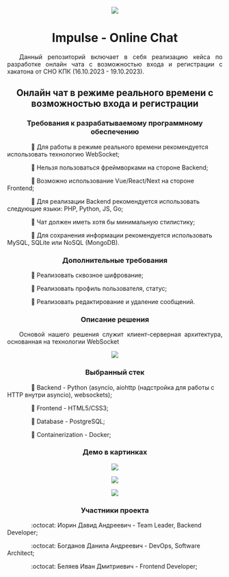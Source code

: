 <p align="center">
    <img src="URL">
</p>

<h1 align="center">
Impulse - Online Chat
</h1>

<p align="justify">&emsp;&emsp;Данный репозиторий включает в себя реализацию кейса по разработке онлайн чата с возможностью входа и регистрации с хакатона от СНО КПК (16.10.2023 - 19.10.2023).</p>

<h2 align="center">
    Онлайн чат в режиме реального времени с возможностью входа и регистрации
</h2>

<h3 align="center">
    Требования к разрабатываемому программному обеспечению
</h3>

&emsp;&emsp;&emsp;&emsp;:small_blue_diamond: Для работы в режиме реального времени рекомендуется использовать технологию WebSocket;

&emsp;&emsp;&emsp;&emsp;:small_blue_diamond: Нельзя пользоваться фреймворками на стороне Backend;

&emsp;&emsp;&emsp;&emsp;:small_blue_diamond: Возможно использование Vue/React/Next на стороне Frontend;

&emsp;&emsp;&emsp;&emsp;:small_blue_diamond: Для реализации Backend рекомендуется использовать следующие языки: PHP, Python, JS, Go;

&emsp;&emsp;&emsp;&emsp;:small_blue_diamond: Чат должен иметь хотя бы минимальную стилистику;

&emsp;&emsp;&emsp;&emsp;:small_blue_diamond: Для сохранения информации рекомендуется использовать MySQL, SQLite или NoSQL (MongoDB).

<h3 align="center">
    Дополнительные требования
</h3>

&emsp;&emsp;&emsp;&emsp;:small_blue_diamond: Реализовать сквозное шифрование;

&emsp;&emsp;&emsp;&emsp;:small_blue_diamond: Реализовать профиль пользователя, статус;

&emsp;&emsp;&emsp;&emsp;:small_blue_diamond: Реализовать редактирование и удаление сообщений.

<h3 align="center">
    Описание решения
</h3>

<p align="justify">&emsp;&emsp;Основой нашего решения служит клиент-серверная архитектура, основанная на технологии WebSocket</p>

<p align="center">
    <img src="architecture.png">
</p>

<h3 align="center">
    Выбранный стек
</h3>

&emsp;&emsp;&emsp;&emsp;:triangular_flag_on_post: Backend - Python (asyncio, aiohttp (надстройка для работы с HTTP внутри asyncio), websockets);

&emsp;&emsp;&emsp;&emsp;:triangular_flag_on_post: Frontend - HTML5/CSS3;

&emsp;&emsp;&emsp;&emsp;:triangular_flag_on_post: Database - PostgreSQL;

&emsp;&emsp;&emsp;&emsp;:triangular_flag_on_post: Containerization - Docker;

<h3 align="center">
    Демо в картинках
</h3>

<p align="center">
    <img src="architecture.png">
</p>

<p align="center">
    <img src="architecture.png">
</p>

<p align="center">
    <img src="architecture.png">
</p>

<h3 align="center">
    Участники проекта
</h3>

&emsp;&emsp;&emsp;&emsp;:octocat: Иорин Давид Андреевич - Team Leader, Backend Developer;

&emsp;&emsp;&emsp;&emsp;:octocat: Богданов Данила Андреевич - DevOps, Software Architect;

&emsp;&emsp;&emsp;&emsp;:octocat: Беляев Иван Дмитриевич - Frontend Developer;
